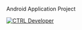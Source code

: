 Android Application Project

[![CTRL Developer](https://img.shields.io/badge/CTRL%20Developer-Food%20Point-yellow.svg?style=flat-square)](https://www.facebook.com/CTRLDevTeam/)
